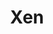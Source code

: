---
permalink: /engineering/projects/xen/
project_link_name: Xen
project_url: n/a
statsAvailable: 'false'
title: Xen
---